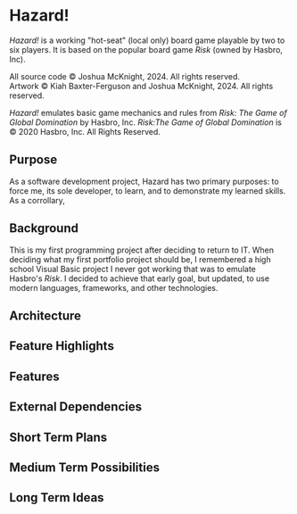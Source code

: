 # Hazard!
*Hazard!* is a working "hot-seat" (local only) board game playable by two to six players. It is based on the popular board game *Risk* (owned by Hasbro, Inc).

All source code © Joshua McKnight, 2024. All rights reserved.  
Artwork © Kiah Baxter-Ferguson and Joshua McKnight, 2024. All rights reserved.

*Hazard!* emulates basic game mechanics and rules from *Risk: The Game of Global Domination* by Hasbro, Inc.
*Risk:The Game of Global Domination* is © 2020 Hasbro, Inc. All Rights Reserved.

## Purpose
As a software development project, Hazard has two primary purposes: to force me, its sole developer, to learn, and to demonstrate my learned skills.
As a corrollary, 
## Background
This is my first programming project after deciding to return to IT. When deciding what my first portfolio project should be, I remembered
a high school Visual Basic project I never got working that was to emulate Hasbro's *Risk*. I decided to achieve that early goal, but
updated, to use modern languages, frameworks, and other technologies.

## Architecture

## Feature Highlights

## Features

## External Dependencies

## Short Term Plans
## Medium Term Possibilities
## Long Term Ideas



